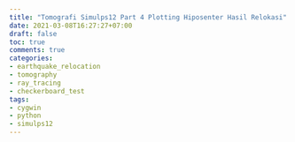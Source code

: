 ```yaml
---
title: "Tomografi Simulps12 Part 4 Plotting Hiposenter Hasil Relokasi"
date: 2021-03-08T16:27:27+07:00
draft: false
toc: true
comments: true
categories:
- earthquake_relocation
- tomography
- ray_tracing
- checkerboard_test
tags:
- cygwin
- python
- simulps12
---
```


